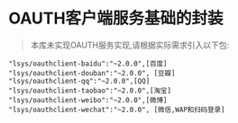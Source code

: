OAUTH客户端服务基础的封装
===

> 本库未实现OAUTH服务实现,请根据实际需求引入以下包:

	"lsys/oauthclient-baidu":"~2.0.0",[百度]
	"lsys/oauthclient-douban":"~2.0.0", [豆瓣]
	"lsys/oauthclient-qq":"~2.0.0",[QQ]
	"lsys/oauthclient-taobao":"~2.0.0",[淘宝]
	"lsys/oauthclient-weibo":"~2.0.0",[微博]
	"lsys/oauthclient-wechat":"~2.0.0", [微信,WAP和扫码登录]
